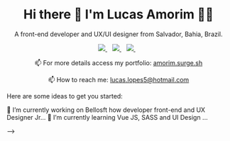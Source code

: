 <h1 align='center'>
  Hi there 👋 I'm Lucas Amorim 👨‍💻
</h1>

<p align='center'>
  A front-end developer and UX/UI designer from Salvador, Bahia, Brazil.
</p>



<p align='center'>
  
  <a href="https://wa.me/5571996247556?text=Olá!%20Lucas">
    <img src="https://img.shields.io/badge/WHATSAPP-%2325D366.svg?&style=for-the-badge&logo=whatsapp&logoColor=white" />    
  </a>&nbsp;&nbsp;
  <a href="https://www.linkedin.com/in/lucas-a-618075138/">
    <img src="https://img.shields.io/badge/linkedin-%230077B5.svg?&style=for-the-badge&logo=linkedin&logoColor=white" />
  </a>&nbsp;&nbsp;
  <a href="https://instagram.com/trev0ux">
    <img src="https://img.shields.io/badge/instagram-%23E4405F.svg?&style=for-the-badge&logo=instagram&logoColor=white" />        
  </a>&nbsp;&nbsp;
  
</p>

<p align='center'>
  📫 For more details access my portfolio: <a href='https://amorim.surge.sh'>amorim.surge.sh</a>
</p>

<p align='center'>
  📫 How to reach me: <a href='mailto:lucas.lopes5@hotmail.com'>lucas.lopes5@hotmail.com</a>
</p>


Here are some ideas to get you started:

🔭 I’m currently working on Bellosft how developer front-end and UX Designer Jr...
🌱 I’m currently learning Vue JS, SASS and UI Design ...

-->
